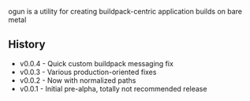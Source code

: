ogun is a utility for creating buildpack-centric application builds on bare metal

## History ##

* v0.0.4 - Quick custom buildpack messaging fix
* v0.0.3 - Various production-oriented fixes
* v0.0.2 - Now with normalized paths
* v0.0.1 - Initial pre-alpha, totally not recommended release
